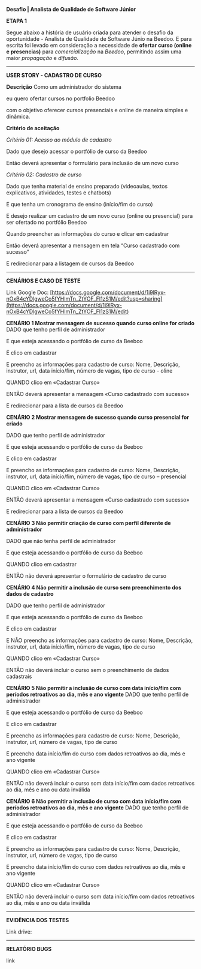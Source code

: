 **Desafio | Analista de Qualidade de Software Júnior**


**ETAPA 1**

Segue abaixo a história de usuário criada para atender o desafio da oportunidade - Analista de Qualidade de Software Júnio na Beedoo.
E para escrita foi levado em consideração a necessidade de **ofertar curso (online e presencias)** para *comercialização* na *Beedoo*, permitindo assim uma maior 
*propagação* e *difusão*.

-------------------------------

**USER STORY - CADASTRO DE CURSO**

**Descrição**
Como um administrador do sistema

eu quero ofertar cursos no portfolio Beedoo 

com o objetivo oferecer cursos presenciais e online de maneira simples e dinâmica.

**Critério de aceitação**

*Critério 01: Acesso ao módulo de cadastro*

Dado que desejo acessar o portfólio de curso da Beedoo

Então deverá apresentar o formulário para inclusão de um novo curso

*Critério 02: Cadastro de curso*

Dado que tenha material de ensino preparado (videoaulas, textos explicativos, atividades, testes e chatbots)

E que tenha um cronograma de ensino (início/fim do curso)

E desejo realizar um cadastro de um novo curso (online ou presencial) para ser ofertado no  portfólio Beedoo

Quando preencher as informações do curso e clicar em cadastrar 

Então deverá apresentar a mensagem em tela “Curso cadastrado com sucesso”

E redirecionar para a listagem de cursos da Beedoo

-------------------------------

**CENÁRIOS E CASO DE TESTE**

Link  Google Doc: [https://docs.google.com/document/d/1i9lRyx-nOxB4cYDlgweCo5fYHImTn_ZtYOF_Fl1zS1M/edit?usp=sharing](https://docs.google.com/document/d/1i9lRyx-nOxB4cYDlgweCo5fYHImTn_ZtYOF_Fl1zS1M/edit)

**CENÁRIO 1	Mostrar mensagem de sucesso quando curso online for criado**
DADO que tenho perfil de administrador

E que esteja acessando o portfólio de curso da Beeboo

E clico em cadastrar

E preencho as informações para  cadastro de curso: Nome, Descrição, instrutor, url, data início/fim, número de vagas, tipo de curso - oline 

QUANDO clico em «Cadastrar Curso»

ENTÃO deverá apresentar a mensagem «Curso cadastrado com sucesso»

E redirecionar para a lista de cursos da Beedoo


**CENÁRIO 2	Mostrar mensagem de sucesso quando curso presencial for criado**

DADO que tenho perfil de administrador

E que esteja acessando o portfólio de curso da Beeboo

E clico em cadastrar

E preencho as informações para  cadastro de curso: Nome, Descrição, instrutor, url, data início/fim, número de vagas, tipo de curso – presencial

QUANDO clico em «Cadastrar Curso»

ENTÃO deverá apresentar a mensagem «Curso cadastrado com sucesso»

E redirecionar para a lista de cursos da Beedoo


**CENÁRIO 3	Não permitir criação de curso com perfil diferente de administrador**

DADO que não tenha perfil de administrador

E que esteja acessando o portfólio de curso da Beeboo

QUANDO clico em cadastrar

ENTÃO não deverá apresentar o formulário de cadastro de curso 


**CENÁRIO 4	Não permitir a inclusão de curso sem preenchimento dos dados de cadastro**

DADO que tenho perfil de administrador

E que esteja acessando o portfólio de curso da Beeboo

E clico em cadastrar

E NÃO preencho as informações para  cadastro de curso: Nome, Descrição, instrutor, url, data início/fim, número de vagas, tipo de curso

QUANDO clico em «Cadastrar Curso»

ENTÃO não deverá incluir o curso sem o preenchimento de dados cadastrais


**CENÁRIO 5	Não permitir a inclusão de curso com data início/fim com períodos retroativos ao dia, mês e ano vigente**
DADO que tenho perfil de administrador

E que esteja acessando o portfólio de curso da Beeboo

E clico em cadastrar

E preencho as informações para  cadastro de curso: Nome, Descrição, instrutor, url, número de vagas, tipo de curso

E preencho data início/fim do curso com dados retroativos ao dia, mês e ano vigente

QUANDO clico em «Cadastrar Curso»

ENTÃO não deverá incluir o curso som data início/fim com dados retroativos ao dia, mês e ano ou data inválida


**CENÁRIO 6	Não permitir a inclusão de curso com data início/fim com períodos retroativos ao dia, mês e ano vigente**
DADO que tenho perfil de administrador

E que esteja acessando o portfólio de curso da Beeboo

E clico em cadastrar

E preencho as informações para  cadastro de curso: Nome, Descrição, instrutor, url, número de vagas, tipo de curso

E preencho data início/fim do curso com dados retroativos ao dia, mês e ano vigente

QUANDO clico em «Cadastrar Curso»

ENTÃO não deverá incluir o curso som data início/fim com dados retroativos ao dia, mês e ano ou data inválida


-------------------------------

**EVIDÊNCIA DOS TESTES**

Link drive: 

-------------------------------

**RELATÓRIO BUGS**

link 
